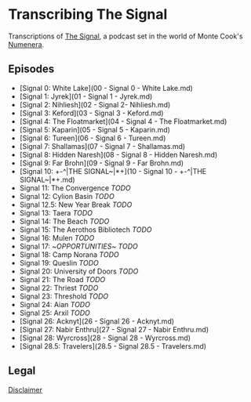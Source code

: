 # Transcribing The Signal

Transcriptions of [The Signal](http://numenerathesignal.blogspot.com/), a
podcast set in the world of Monte Cook's [Numenera](http://www.numenera.com/).

## Episodes

* [Signal 0: White Lake](00 - Signal 0 - White Lake.md)
* [Signal 1: Jyrek](01 - Signal 1 - Jyrek.md)
* [Signal 2: Nihliesh](02 - Signal 2- Nihliesh.md)
* [Signal 3: Keford](03 - Signal 3 - Keford.md)
* [Signal 4: The Floatmarket](04 - Signal 4 - The Floatmarket.md)
* [Signal 5: Kaparin](05 - Signal 5 - Kaparin.md)
* [Signal 6: Tureen](06 - Signal 6 - Tureen.md)
* [Signal 7: Shallamas](07 - Signal 7 - Shallamas.md)
* [Signal 8: Hidden Naresh](08 - Signal 8 - Hidden Naresh.md)
* [Signal 9: Far Brohn](09 - Signal 9 - Far Brohn.md)
* [Signal 10: +-^|THE SIGNAL~|*+](10 - Signal 10 - +-^|THE SIGNAL~|*+.md)
* Signal 11: The Convergence *TODO*
* Signal 12: Cylion Basin *TODO*
* Signal 12.5: New Year Break *TODO*
* Signal 13: Taera *TODO*
* Signal 14: The Beach *TODO*
* Signal 15: The Aerothos Bibliotech *TODO*
* Signal 16: Mulen *TODO*
* Signal 17: ~*OPPORTUNITIES*~ *TODO*
* Signal 18: Camp Norana *TODO*
* Signal 19: Queslin *TODO*
* Signal 20: University of Doors *TODO*
* Signal 21: The Road *TODO*
* Signal 22: Thriest *TODO*
* Signal 23: Threshold *TODO*
* Signal 24: Aian *TODO*
* Signal 25: Arxil *TODO*
* [Signal 26: Acknyt](26 - Signal 26 - Acknyt.md)
* [Signal 27: Nabir Enthru](27 - Signal 27 - Nabir Enthru.md)
* [Signal 28: Wyrcross](28 - Signal 28 - Wyrcross.md)
* [Signal 28.5: Travelers](28.5 - Signal 28.5 - Travelers.md)

## Legal

[Disclaimer](LEGAL.md)

